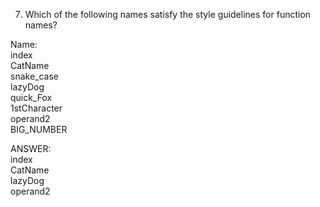 7. Which of the following names satisfy the style guidelines for function names?

Name:  
index  
CatName  
snake_case  
lazyDog  
quick_Fox  
1stCharacter  
operand2  
BIG_NUMBER

ANSWER:  
index  
CatName  
lazyDog  
operand2
